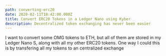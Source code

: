 ```yaml
---
path: converting-erc20
date: 2020-02-11T18:42:00.000Z
title: Convert ERC20 Tokens in a Ledger Nano using Kyber
description: Decentralized token exchanging has never been easier
---
```


I want to convert some OMG tokens to ETH, but all of them are stored in my Ledger Nano S, along with all my other ERC20 tokens. One way I could this is by transfering all my tokens to an centralized exchange 
